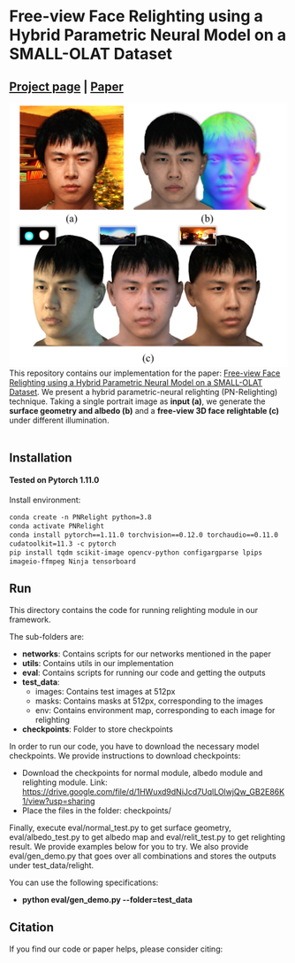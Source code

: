 # Free-view Face Relighting using a Hybrid Parametric Neural Model on a SMALL-OLAT Dataset
## [Project page](https://miaoing.github.io/Free-view-Face-Relighting-using-a-Hybrid-Parametric-Neural-Model-on-a-SMALL-OLAT-Dataset/) |  [Paper](https://miaoing.github.io/Free-view-Face-Relighting-using-a-Hybrid-Parametric-Neural-Model-on-a-SMALL-OLAT-Dataset/)

![Our results.](imgs/teaser.png "Teaser")
This repository contains our implementation for the paper: [Free-view Face Relighting using a Hybrid Parametric Neural Model on a SMALL-OLAT Dataset](https://miaoing.github.io/Free-view-Face-Relighting-using-a-Hybrid-Parametric-Neural-Model-on-a-SMALL-OLAT-Dataset/). We present a hybrid parametric-neural relighting (PN-Relighting) technique. Taking a single portrait image as **input (a)**, we generate the **surface geometry and albedo (b)** and a **free-view 3D face relightable (c)** under different illumination.<br><br>

## Installation

#### Tested on Pytorch 1.11.0

Install environment:
```
conda create -n PNRelight python=3.8
conda activate PNRelight
conda install pytorch==1.11.0 torchvision==0.12.0 torchaudio==0.11.0 cudatoolkit=11.3 -c pytorch
pip install tqdm scikit-image opencv-python configargparse lpips imageio-ffmpeg Ninja tensorboard
```


## Run
This directory contains the code for running relighting module in our framework.

The sub-folders are:
* **networks**: Contains scripts for our networks mentioned in the paper
* **utils**: Contains utils in our implementation
* **eval**: Contains scripts for running our code and getting the outputs
* **test_data**:
	* images: Contains test images at 512px
	* masks: Contains masks at 512px, corresponding to the images
	* env: Contains environment map, corresponding to each image for relighting
* **checkpoints**: Folder to store checkpoints

In order to run our code, you have to download the necessary model checkpoints. We provide instructions to download checkpoints:
* Download the checkpoints for normal module, albedo module and relighting module.
Link: https://drive.google.com/file/d/1HWuxd9dNiJcd7UqlLOlwjQw_GB2E86K1/view?usp=sharing
* Place the files in the folder: checkpoints/ 

Finally, execute eval/normal_test.py to get surface geometry, eval/albedo_test.py to get albedo map and eval/relit_test.py to get relighting result. We provide examples below for you to try. We also provide eval/gen_demo.py that goes over all combinations and stores the outputs under test_data/relight.

You can use the following specifications:
* **python eval/gen_demo.py --folder=test_data**
  

## Citation
If you find our code or paper helps, please consider citing:
```

```

